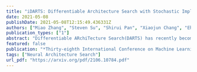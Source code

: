 ```yaml
---
title: "iDARTS: Differentiable Architecture Search with Stochastic Implicit Gradients"
date: 2021-05-08
publishDate: 2021-05-08T12:15:49.436331Z
authors: ["Miao Zhang", "Steven Su", "Shirui Pan", "Xiaojun Chang", "Ehsan Abbasnejad", "Gholamreza Haffari"]
publication_types: ["1"]
abstract: "Differentiable ARchiTecture Search(DARTS) has recently become the mainstream in the neural architecture search (NAS) due to its efficiency and simplicity. With a gradient-based bi-level optimization, DARTS alternately optimizes the inner model weights and the outer architecture parameter in a weight-sharing supernet. A key challenge to the scalability and quality of the learned architectures is the need for differentiating through the inner-loop optimisation. While much has been discussed about several potentially fatal factors in DARTS, the architecture gradient, a.k.a. hypergradient, has received less attention. In this paper, we tackle the hypergradient computation in DARTS based on the implicit function theorem, making it only depends on the obtained solution to the inner-loop optimization and agnostic to the optimization path. To further reduce the computational requirements, we formulate a stochastic hypergradient approximation for differentiable NAS, and theoretically show that the architecture optimization with the proposed method is expected to converge to a stationary point. Comprehensive experiments on two NAS benchmark search spaces and the common NAS search space verify the effectiveness of our proposed method. It leads to architectures outperforming, with large margins, those learned by the baseline methods."
featured: false
publication: "*Thirty-eighth International Conference on Machine Learning, ICML-21*"
tags: ["Neural Architecture Search"]
url_pdf: "https://arxiv.org/pdf/2106.10784.pdf"
---
```

